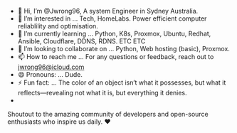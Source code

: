 - 👋 Hi, I’m @Jwrong96, A system Engineer in Sydney Australia.
- 👀 I’m interested in ... Tech, HomeLabs. Power efficient computer reliablility and optimisation. 
- 🌱 I’m currently learning ... Python, K8s, Proxmox, Ubuntu, Redhat, Ansible, Cloudflare, DDNS, RDNS. ETC ETC
- 💞️ I’m looking to collaborate on ... Python, Web hosting (basic), Proxmox.
- 📫 How to reach me ... For any questions or feedback, reach out to jwrong96@icloud.com
- 😄 Pronouns: ... Dude.
- ⚡ Fun fact: ... The color of an object isn’t what it possesses, but what it reflects—revealing not what it is, but everything it denies.
- 
Shoutout to the amazing community of developers and open-source enthusiasts who inspire us daily. ❤️

